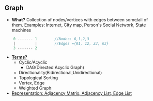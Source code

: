 ## Graph
- **What?** Collection of nodes/vertices with edges between some/all of them. Examples: Internet, City map, Person's Social Network, State machines
```c
    0 ------- 1        //Nodes: 0,1,2,3
    |         |        //Edges ={01, 12, 23, 03}
    3 ------- 2    
```
- **[Terms?](Terms)** 
  - Cyclic/Acyclic
    - DAG(Directed Acyclic Graph)
  - Directionality(Bidirectional,Unidirectional)
  - Topological Sorting
  - Vertex, Edge
  - Weighted Graph
- [Representation: Adjacency Matrix, Adjacency List, Edge List](creation-represention)
